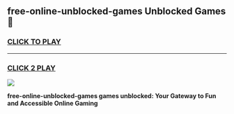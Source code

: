
## free-online-unblocked-games Unblocked Games👋
<h3>
<a href="https://news.freeplayer.one?title=free-online-unblocked-games&ref=16F">CLICK TO PLAY</a></h3>
<hr>

<h3>
<a href="https://news.freeplayer.one?title=free-online-unblocked-games&ref=16F">CLICK 2 PLAY</a>
  
</h3>

<a href="https://news.freeplayer.one?title=free-online-unblocked-games&ref=16F/"><img src="https://clearcache.store/games.png"></a>


**free-online-unblocked-games games unblocked: Your Gateway to Fun and Accessible Online Gaming**
